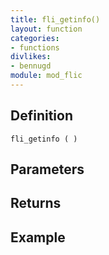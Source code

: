 ```yaml
---
title: fli_getinfo()
layout: function
categories:
- functions
divlikes:
- bennugd
module: mod_flic
---
```


## Definition

    fli_getinfo ( )

## Parameters

## Returns

## Example
